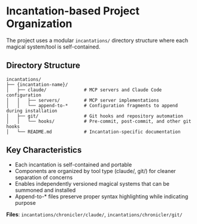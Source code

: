 # Incantation-based Project Organization

The project uses a modular `incantations/` directory structure where each magical system/tool is self-contained.

## Directory Structure
```
incantations/
├── {incantation-name}/
│   ├── claude/              # MCP servers and Claude Code configuration
│   │   ├── servers/         # MCP server implementations
│   │   └── append-to-*      # Configuration fragments to append during installation
│   ├── git/                 # Git hooks and repository automation
│   │   └── hooks/           # Pre-commit, post-commit, and other git hooks
│   └── README.md            # Incantation-specific documentation
```

## Key Characteristics
- Each incantation is self-contained and portable
- Components are organized by tool type (claude/, git/) for cleaner separation of concerns
- Enables independently versioned magical systems that can be summoned and installed
- Append-to-* files preserve proper syntax highlighting while indicating purpose

**Files**: `incantations/chronicler/claude/`, `incantations/chronicler/git/`